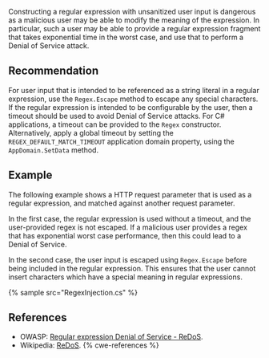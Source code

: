 Constructing a regular expression with unsanitized user input is dangerous as a malicious user may be able to modify the meaning of the expression. In particular, such a user may be able to provide a regular expression fragment that takes exponential time in the worst case, and use that to perform a Denial of Service attack.


## Recommendation
For user input that is intended to be referenced as a string literal in a regular expression, use the `Regex.Escape` method to escape any special characters. If the regular expression is intended to be configurable by the user, then a timeout should be used to avoid Denial of Service attacks. For C\# applications, a timeout can be provided to the `Regex` constructor. Alternatively, apply a global timeout by setting the `REGEX_DEFAULT_MATCH_TIMEOUT` application domain property, using the `AppDomain.SetData` method.


## Example
The following example shows a HTTP request parameter that is used as a regular expression, and matched against another request parameter.

In the first case, the regular expression is used without a timeout, and the user-provided regex is not escaped. If a malicious user provides a regex that has exponential worst case performance, then this could lead to a Denial of Service.

In the second case, the user input is escaped using `Regex.Escape` before being included in the regular expression. This ensures that the user cannot insert characters which have a special meaning in regular expressions.

{% sample src="RegexInjection.cs" %}

## References
* OWASP: [Regular expression Denial of Service - ReDoS](https://www.owasp.org/index.php/Regular_expression_Denial_of_Service_-_ReDoS).
* Wikipedia: [ReDoS](https://en.wikipedia.org/wiki/ReDoS).
{% cwe-references %}
